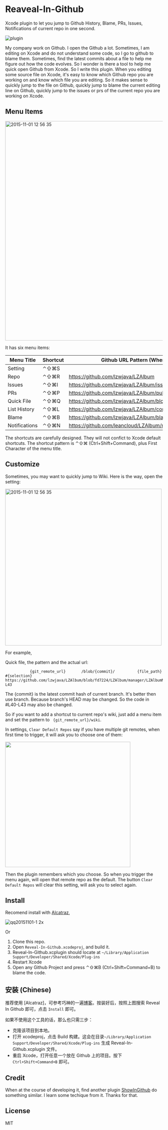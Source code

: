 # Reaveal-In-Github

Xcode plugin to let you jump to Github History, Blame, PRs, Issues, Notifications of current repo in one second.

![plugin](https://cloud.githubusercontent.com/assets/5022872/10867703/96e980be-80ab-11e5-9aaa-a06ef476b7f7.gif)

My company work on Github. I open the Github a lot. Sometimes, I am editing on Xcode and do not understand some code, so I go to github to blame them. Sometimes, find the latest commits about a file to help me figure out how the code evolves. So I wonder is there a tool to help me quick open Github from Xcode. So I write this plugin. When you editing some source file on Xcode, it's easy to know which Github repo you are working on and know which file you are editing. So it makes sense to quickly jump to the file on Github, quickly jump to blame the current editing line on Github, quickly jump to the issues or prs of the current repo you are working on Xcode.

## Menu Items

<img width="700" alt="2015-11-01 12 56 35" src="https://cloud.githubusercontent.com/assets/5022872/10864813/5df3f05e-8034-11e5-9f3e-03ae3fbc3cfc.png">

It has six menu items:

 Menu Title     | Shortcut              | Github URL Pattern (When I'm editing LZAlbumManager.m Line 40)               
----------------|-----------------------|----------------------------------
 Setting	    |⌃⇧⌘S |
 Repo           |⌃⇧⌘R | https://github.com/lzwjava/LZAlbum
 Issues         |⌃⇧⌘I | https://github.com/lzwjava/LZAlbum/issues
 PRs            |⌃⇧⌘P | https://github.com/lzwjava/LZAlbum/pulls
 Quick File     |⌃⇧⌘Q | https://github.com/lzwjava/LZAlbum/blob/fd7224/LZAlbum/manager/LZAlbumManager.m#L40
 List History   |⌃⇧⌘L | https://github.com/lzwjava/LZAlbum/commits/fd7224/LZAlbum/manager/LZAlbumManager.m
 Blame          |⌃⇧⌘B | https://github.com/lzwjava/LZAlbum/blame/fd7224/LZAlbum/manager/LZAlbumManager.m#L40
 Notifications  |⌃⇧⌘N | https://github.com/leancloud/LZAlbum/notifications?all=1

The shortcuts are carefully designed. They will not confict to Xcode default shortcuts. The shortcut pattern is ⌃⇧⌘ (Ctrl+Shift+Command), plus First Character of the menu title. 

## Customize

Sometimes, you may want to quickly jump to Wiki. Here is the way, open the setting:

<img width="500" alt="2015-11-01 12 56 35" src="https://cloud.githubusercontent.com/assets/5022872/10864939/fa83f286-8037-11e5-97d7-e9549485b11d.png">

For example, 

Quick file, the pattern and the actual url:

```
           {git_remote_url}       /blob/{commit}/          {file_path}         #{selection}    
https://github.com/lzwjava/LZAlbum/blob/fd7224/LZAlbum/manager/LZAlbumManager.m#L40-L43
```

The {commit} is the latest commit hash of current branch. It's better then use branch. Because branch's HEAD may be changed. So the code in #L40-L43 may also be changed.

So if you want to add a shortcut to current repo's wiki, just add a menu item and set the pattern to ` {git_remote_url}/wiki`.

In settings, `Clear Default Repos` say if you have multiple git remotes, when first time to trigger, it will ask you to choose one of them:

<img width="400" src="https://cloud.githubusercontent.com/assets/5022872/10865120/5794994a-803c-11e5-9527-965f7e617e8f.png">

Then the plugin remembers which you choose. So when you trigger the menu again, will open that remote repo as the default. The button `Clear Default Repos` will clear this setting, will ask you to select again.

## Install

Recomend install with [Alcatraz](http://alcatraz.io/),

![qq20151101-1 2x](https://cloud.githubusercontent.com/assets/5022872/10867743/0ce351c6-80ae-11e5-82e2-f740887153f7.jpg)

Or

1. Clone this repo.
2. Open `Reveal-In-Github.xcodeproj`, and build it.
3. Reveal-In-Github.xcplugin should locate at `~/Library/Application Support/Developer/Shared/Xcode/Plug-ins`
4. Restart Xcode
5. Open any Github Project and press ⌃⇧⌘B (Ctrl+Shift+Command+B) to blame the code.

## 安装 (Chinese)

推荐使用 [Alcatraz]，可参考巧神的一遍[博客](http://blog.devtang.com/blog/2014/03/05/use-alcatraz-to-manage-xcode-plugins/)。按装好后，按照上图搜索 Reveal In Github 即可，点击 `Install` 即可。

如果不使用这个工具的话，那么也只需三步：

* 克隆该项目到本地。
* 打开 xcodeproj，点击 Build 构建。这会在目录`~/Library/Application Support/Developer/Shared/Xcode/Plug-ins` 生成 Reveal-In-Github.xcplugin 文件。
* 重启 Xcode，打开任意一个放在 Github 上的项目。按下 `Ctrl+Shift+Command+B` 即可。

## Credit

When at the course of developing it, find another plugin [ShowInGithub](https://github.com/larsxschneider/ShowInGitHub) do something similar. I learn some techique from it. Thanks for that.

## License

MIT